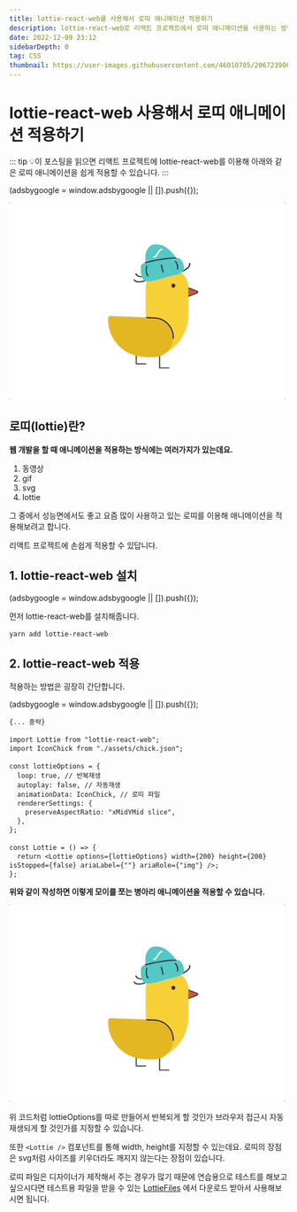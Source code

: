 ```yaml
---
title: lottie-react-web를 사용해서 로띠 애니메이션 적용하기
description: lottie-react-web로 리액트 프로젝트에서 로띠 애니메이션을 사용하는 방법에 대해서 정리합니다.
date: 2022-12-09 23:12
sidebarDepth: 0
tag: CSS
thumbnail: https://user-images.githubusercontent.com/46010705/206723906-9b2f9f8e-8d7b-4290-b9fa-a74427d18ae3.png
---
```


# lottie-react-web 사용해서 로띠 애니메이션 적용하기

::: tip 💡이 포스팅을 읽으면
리액트 프로젝트에 lottie-react-web를 이용해 아래와 같은 로띠 애니메이션을 쉽게 적용할 수 있습니다.
:::

<component is="script" src="https://pagead2.googlesyndication.com/pagead/js/adsbygoogle.js?client=ca-pub-4877378276818686" crossorigin="anonymous" async></component>

<!-- ui-log 수평형 -->

<ins class="adsbygoogle"
     style="display:block"
     data-ad-client="ca-pub-4877378276818686"
     data-ad-slot="9743150776"
     data-ad-format="auto"
     data-full-width-responsive="true"></ins>
<component is="script">
(adsbygoogle = window.adsbygoogle || []).push({});
</component>

<img src="./img/1.gif" width="500" />

## 로띠(lottie)란?

**웹 개발을 할 때 애니메이션을 적용하는 방식에는 여러가지가 있는데요.**

1. 동영상
2. gif
3. svg
4. lottie

그 중에서 성능면에서도 좋고 요즘 많이 사용하고 있는 로띠를 이용해 애니메이션을 적용해보려고 합니다.

리액트 프로젝트에 손쉽게 적용할 수 있답니다.

## 1. lottie-react-web 설치

<component is="script" src="https://pagead2.googlesyndication.com/pagead/js/adsbygoogle.js?client=ca-pub-4877378276818686" crossorigin="anonymous" async></component>

<!-- ui-log 수평형 -->

<ins class="adsbygoogle"
     style="display:block"
     data-ad-client="ca-pub-4877378276818686"
     data-ad-slot="9743150776"
     data-ad-format="auto"
     data-full-width-responsive="true"></ins>
<component is="script">
(adsbygoogle = window.adsbygoogle || []).push({});
</component>

먼저 lottie-react-web를 설치해줍니다.

```bash
yarn add lottie-react-web
```

## 2. lottie-react-web 적용

적용하는 방법은 굉장히 간단합니다.

<component is="script" src="https://pagead2.googlesyndication.com/pagead/js/adsbygoogle.js?client=ca-pub-4877378276818686" crossorigin="anonymous" async></component>

<!-- ui-log 수평형 -->

<ins class="adsbygoogle"
     style="display:block"
     data-ad-client="ca-pub-4877378276818686"
     data-ad-slot="9743150776"
     data-ad-format="auto"
     data-full-width-responsive="true"></ins>
<component is="script">
(adsbygoogle = window.adsbygoogle || []).push({});
</component>

```tsx
{... 중략}

import Lottie from "lottie-react-web";
import IconChick from "./assets/chick.json";

const lottieOptions = {
  loop: true, // 반복재생
  autoplay: false, // 자동재생
  animationData: IconChick, // 로띠 파일
  rendererSettings: {
    preserveAspectRatio: "xMidYMid slice",
  },
};

const Lottie = () => {
  return <Lottie options={lottieOptions} width={200} height={200} isStopped={false} ariaLabel={""} ariaRole={"img"} />;
};
```

**위와 같이 작성하면 이렇게 모이를 쪼는 병아리 애니메이션을 적용할 수 있습니다.**

<img src="./img/1.gif" width="500" />

위 코드처럼 lottieOptions를 따로 만들어서 반복되게 할 것인가 브라우저 접근시 자동 재생되게 할 것인가를 지정할 수 있습니다.

또한 `<Lottie />` 컴포넌트를 통해 width, height를 지정할 수 있는데요. 로띠의 장점은 svg처럼 사이즈를 키우더라도 깨지지 않는다는 장점이 있습니다.

로띠 파일은 디자이너가 제작해서 주는 경우가 많기 때문에 연습용으로 테스트를 해보고 싶으시다면 테스트용 파일을 받을 수 있는 [LottieFiles](https://lottiefiles.com/kr) 에서 다운로드 받아서 사용해보시면 됩니다.
